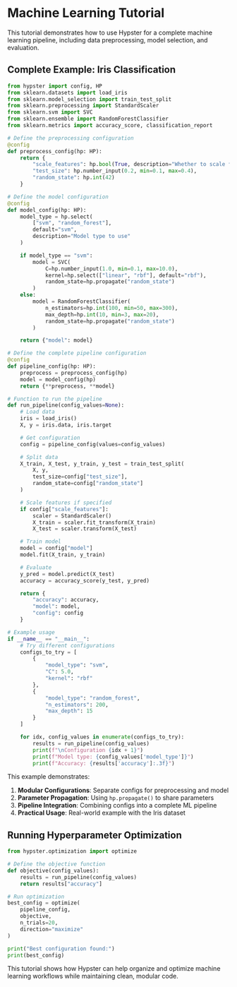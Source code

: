 # Machine Learning Tutorial

This tutorial demonstrates how to use Hypster for a complete machine learning pipeline, including data preprocessing, model selection, and evaluation.

## Complete Example: Iris Classification

```python
from hypster import config, HP
from sklearn.datasets import load_iris
from sklearn.model_selection import train_test_split
from sklearn.preprocessing import StandardScaler
from sklearn.svm import SVC
from sklearn.ensemble import RandomForestClassifier
from sklearn.metrics import accuracy_score, classification_report

# Define the preprocessing configuration
@config
def preprocess_config(hp: HP):
    return {
        "scale_features": hp.bool(True, description="Whether to scale features"),
        "test_size": hp.number_input(0.2, min=0.1, max=0.4),
        "random_state": hp.int(42)
    }

# Define the model configuration
@config
def model_config(hp: HP):
    model_type = hp.select(
        ["svm", "random_forest"],
        default="svm",
        description="Model type to use"
    )

    if model_type == "svm":
        model = SVC(
            C=hp.number_input(1.0, min=0.1, max=10.0),
            kernel=hp.select(["linear", "rbf"], default="rbf"),
            random_state=hp.propagate("random_state")
        )
    else:
        model = RandomForestClassifier(
            n_estimators=hp.int(100, min=50, max=300),
            max_depth=hp.int(10, min=3, max=20),
            random_state=hp.propagate("random_state")
        )

    return {"model": model}

# Define the complete pipeline configuration
@config
def pipeline_config(hp: HP):
    preprocess = preprocess_config(hp)
    model = model_config(hp)
    return {**preprocess, **model}

# Function to run the pipeline
def run_pipeline(config_values=None):
    # Load data
    iris = load_iris()
    X, y = iris.data, iris.target

    # Get configuration
    config = pipeline_config(values=config_values)

    # Split data
    X_train, X_test, y_train, y_test = train_test_split(
        X, y,
        test_size=config["test_size"],
        random_state=config["random_state"]
    )

    # Scale features if specified
    if config["scale_features"]:
        scaler = StandardScaler()
        X_train = scaler.fit_transform(X_train)
        X_test = scaler.transform(X_test)

    # Train model
    model = config["model"]
    model.fit(X_train, y_train)

    # Evaluate
    y_pred = model.predict(X_test)
    accuracy = accuracy_score(y_test, y_pred)

    return {
        "accuracy": accuracy,
        "model": model,
        "config": config
    }

# Example usage
if __name__ == "__main__":
    # Try different configurations
    configs_to_try = [
        {
            "model_type": "svm",
            "C": 5.0,
            "kernel": "rbf"
        },
        {
            "model_type": "random_forest",
            "n_estimators": 200,
            "max_depth": 15
        }
    ]

    for idx, config_values in enumerate(configs_to_try):
        results = run_pipeline(config_values)
        print(f"\nConfiguration {idx + 1}")
        print(f"Model type: {config_values['model_type']}")
        print(f"Accuracy: {results['accuracy']:.3f}")
```

This example demonstrates:

1. **Modular Configurations**: Separate configs for preprocessing and model
2. **Parameter Propagation**: Using `hp.propagate()` to share parameters
3. **Pipeline Integration**: Combining configs into a complete ML pipeline
4. **Practical Usage**: Real-world example with the Iris dataset

## Running Hyperparameter Optimization

```python
from hypster.optimization import optimize

# Define the objective function
def objective(config_values):
    results = run_pipeline(config_values)
    return results["accuracy"]

# Run optimization
best_config = optimize(
    pipeline_config,
    objective,
    n_trials=20,
    direction="maximize"
)

print("Best configuration found:")
print(best_config)
```

This tutorial shows how Hypster can help organize and optimize machine learning workflows while maintaining clean, modular code.

